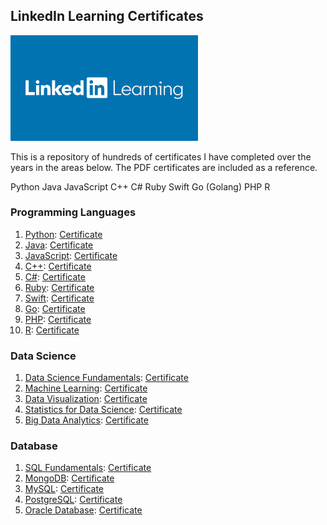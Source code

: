 ## LinkedIn Learning Certificates

<img src="https://github.com/biesiada/certificates/raw/0b56f899eb9af85b17b2fcafbcf281515e2328be/linkedin%20learning.jpg" alt="LinkedIn Learning Certificate" width="300">

This is a repository of hundreds of certificates I have completed over the years in the areas below. The PDF certificates are included as a reference. 

Python
Java
JavaScript
C++
C#
Ruby
Swift
Go (Golang)
PHP
R



### Programming Languages

1. [Python](https://www.linkedin.com/learning/path/learn-python): [Certificate](https://www.example.com/certificates/python)
2. [Java](https://www.linkedin.com/learning/path/learn-java): [Certificate](https://www.example.com/certificates/java)
3. [JavaScript](https://www.linkedin.com/learning/path/learn-javascript): [Certificate](https://www.example.com/certificates/javascript)
4. [C++](https://www.linkedin.com/learning/path/learn-c-plus-plus): [Certificate](https://www.example.com/certificates/cpp)
5. [C#](https://www.linkedin.com/learning/path/learn-c-sharp): [Certificate](https://www.example.com/certificates/csharp)
6. [Ruby](https://www.linkedin.com/learning/path/learn-ruby): [Certificate](https://www.example.com/certificates/ruby)
7. [Swift](https://www.linkedin.com/learning/path/learn-swift): [Certificate](https://www.example.com/certificates/swift)
8. [Go](https://www.linkedin.com/learning/path/learn-go): [Certificate](https://www.example.com/certificates/go)
9. [PHP](https://www.linkedin.com/learning/path/learn-php): [Certificate](https://www.example.com/certificates/php)
10. [R](https://www.linkedin.com/learning/path/learn-r): [Certificate](https://www.example.com/certificates/r)

### Data Science

1. [Data Science Fundamentals](https://www.linkedin.com/learning/path/data-science-foundations): [Certificate](https://www.example.com/certificates/data-science-fundamentals)
2. [Machine Learning](https://www.linkedin.com/learning/path/machine-learning): [Certificate](https://www.example.com/certificates/machine-learning)
3. [Data Visualization](https://www.linkedin.com/learning/path/data-visualization): [Certificate](https://www.example.com/certificates/data-visualization)
4. [Statistics for Data Science](https://www.linkedin.com/learning/path/statistics-for-data-science): [Certificate](https://www.example.com/certificates/statistics-data-science)
5. [Big Data Analytics](https://www.linkedin.com/learning/path/big-data-analytics): [Certificate](https://www.example.com/certificates/big-data-analytics)

### Database

1. [SQL Fundamentals](https://www.linkedin.com/learning/path/sql-essential-training): [Certificate](https://www.example.com/certificates/sql-fundamentals)
2. [MongoDB](https://www.linkedin.com/learning/path/mongodb-essential-training): [Certificate](https://www.example.com/certificates/mongodb)
3. [MySQL](https://www.linkedin.com/learning/path/learning-mysql-development): [Certificate](https://www.example.com/certificates/mysql)
4. [PostgreSQL](https://www.linkedin.com/learning/path/learning-postgresql): [Certificate](https://www.example.com/certificates/postgresql)
5. [Oracle Database](https://www.linkedin.com/learning/path/learning-oracle-database): [Certificate](https://www.example.com/certificates/oracle-database)
